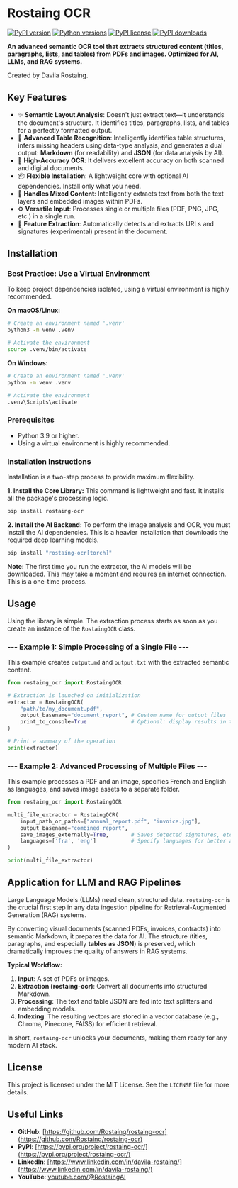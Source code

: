 # Rostaing OCR

[![PyPI version](https://img.shields.io/pypi/v/rostaing-ocr.svg)](https://pypi.org/project/rostaing-ocr/)
[![Python versions](https://img.shields.io/pypi/pyversions/rostaing-ocr.svg)](https://pypi.org/project/rostaing-ocr/)
[![PyPI license](https://img.shields.io/pypi/l/rostaing-ocr.svg)](https://pypi.org/project/rostaing-ocr/)
[![PyPI downloads](https://img.shields.io/pypi/dm/rostaing-ocr.svg)](https://pypi.org/project/rostaing-ocr/)

**An advanced semantic OCR tool that extracts structured content (titles, paragraphs, lists, and tables) from PDFs and images. Optimized for AI, LLMs, and RAG systems.**

Created by Davila Rostaing.

## Key Features

-   ✨ **Semantic Layout Analysis**: Doesn't just extract text—it understands the document's structure. It identifies titles, paragraphs, lists, and tables for a perfectly formatted output.
-   🧠 **Advanced Table Recognition**: Intelligently identifies table structures, infers missing headers using data-type analysis, and generates a dual output: **Markdown** (for readability) and **JSON** (for data analysis by AI).
-   🚀 **High-Accuracy OCR**: It delivers excellent accuracy on both scanned and digital documents.
-   📦 **Flexible Installation**: A lightweight core with optional AI dependencies. Install only what you need.
-   📄 **Handles Mixed Content**: Intelligently extracts text from both the text layers and embedded images within PDFs.
-   ⚙️ **Versatile Input**: Processes single or multiple files (PDF, PNG, JPG, etc.) in a single run.
-   🔗 **Feature Extraction**: Automatically detects and extracts URLs and signatures (experimental) present in the document.

## Installation

### Best Practice: Use a Virtual Environment

To keep project dependencies isolated, using a virtual environment is highly recommended.

**On macOS/Linux:**
```bash
# Create an environment named '.venv'
python3 -m venv .venv

# Activate the environment
source .venv/bin/activate
```

**On Windows:**
```bash
# Create an environment named '.venv'
python -m venv .venv

# Activate the environment
.venv\Scripts\activate
```

### Prerequisites
-   Python 3.9 or higher.
-   Using a virtual environment is highly recommended.

### Installation Instructions
Installation is a two-step process to provide maximum flexibility.

**1. Install the Core Library:**
This command is lightweight and fast. It installs all the package's processing logic.
```bash
pip install rostaing-ocr
```

**2. Install the AI Backend:**
To perform the image analysis and OCR, you must install the AI dependencies. This is a heavier installation that downloads the required deep learning models.
```bash
pip install "rostaing-ocr[torch]"
```
**Note:** The first time you run the extractor, the AI models will be downloaded. This may take a moment and requires an internet connection. This is a one-time process.

## Usage
Using the library is simple. The extraction process starts as soon as you create an instance of the `RostaingOCR` class.

### --- Example 1: Simple Processing of a Single File ---
This example creates `output.md` and `output.txt` with the extracted semantic content.

```python
from rostaing_ocr import RostaingOCR

# Extraction is launched on initialization
extractor = RostaingOCR(
    "path/to/my_document.pdf",
    output_basename="document_report", # Custom name for output files
    print_to_console=True              # Optional: display results in the terminal
)

# Print a summary of the operation
print(extractor)
```

### --- Example 2: Advanced Processing of Multiple Files ---
This example processes a PDF and an image, specifies French and English as languages, and saves image assets to a separate folder.

```python
from rostaing_ocr import RostaingOCR

multi_file_extractor = RostaingOCR(
    input_path_or_paths=["annual_report.pdf", "invoice.jpg"],
    output_basename="combined_report",
    save_images_externally=True,       # Saves detected signatures, etc.
    languages=['fra', 'eng']           # Specify languages for better accuracy
)

print(multi_file_extractor)
```

## Application for LLM and RAG Pipelines
Large Language Models (LLMs) need clean, structured data. `rostaing-ocr` is the crucial first step in any data ingestion pipeline for Retrieval-Augmented Generation (RAG) systems.

By converting visual documents (scanned PDFs, invoices, contracts) into semantic Markdown, it prepares the data for AI. The structure (titles, paragraphs, and especially **tables as JSON**) is preserved, which dramatically improves the quality of answers in RAG systems.

**Typical Workflow:**

1.  **Input**: A set of PDFs or images.
2.  **Extraction (rostaing-ocr)**: Convert all documents into structured Markdown.
3.  **Processing**: The text and table JSON are fed into text splitters and embedding models.
4.  **Indexing**: The resulting vectors are stored in a vector database (e.g., Chroma, Pinecone, FAISS) for efficient retrieval.

In short, `rostaing-ocr` unlocks your documents, making them ready for any modern AI stack.

## License
This project is licensed under the MIT License. See the `LICENSE` file for more details.

## Useful Links
-   **GitHub**: [https://github.com/Rostaing/rostaing-ocr](https://github.com/Rostaing/rostaing-ocr)
-   **PyPI**: [https://pypi.org/project/rostaing-ocr/](https://pypi.org/project/rostaing-ocr/)
-   **LinkedIn**: [https://www.linkedin.com/in/davila-rostaing/](https://www.linkedin.com/in/davila-rostaing/)
-   **YouTube**: [youtube.com/@RostaingAI](https://youtube.com/@rostaingai?si=8wo5H5Xk4i0grNyH)